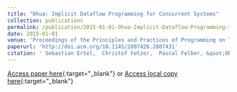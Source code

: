 ```yaml
---
title: "Ohua: Implicit Dataflow Programming for Concurrent Systems"
collection: publications
permalink: /publication/2015-01-01-Ohua-Implicit-Dataflow-Programming-for-Concurrent-Systems
date: 2015-01-01
venue: 'Proceedings of the Principles and Practices of Programming on The Java Platform'
paperurl: 'http://doi.acm.org/10.1145/2807426.2807431'
citation: ' Sebastian Ertel,  Christof Fetzer,  Pascal Felber, &quot;Ohua: Implicit Dataflow Programming for Concurrent Systems.&quot; Proceedings of the Principles and Practices of Programming on The Java Platform, 2015.'
---
```

[Access paper here](http://doi.acm.org/10.1145/2807426.2807431){:target="_blank"}
or [Access local copy here](https://sertel.github.io/files/ohua_pppj_2015.pdf){:target="_blank"}
